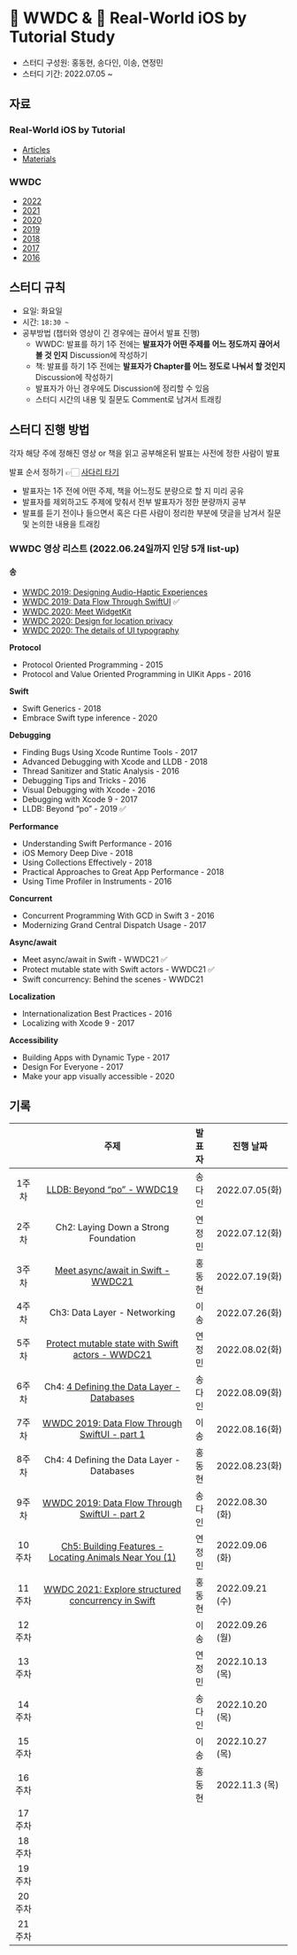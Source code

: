 # 🎥 WWDC & 📗 Real-World iOS by Tutorial Study

- 스터디 구성원: 홍동현, 송다인, 이송, 연정민
- 스터디 기간: 2022.07.05 ~

## 자료

### Real-World iOS by Tutorial
- [Articles](https://www.raywenderlich.com/books/real-world-ios-by-tutorials)
- [Materials](https://github.com/raywenderlich/rwi-materials/tree/editions/1.0)

### WWDC

- [2022](https://developer.apple.com/videos/wwdc2022)
- [2021](https://developer.apple.com/videos/wwdc2021)
- [2020](https://developer.apple.com/videos/wwdc2020)
- [2019](https://developer.apple.com/videos/wwdc2019)
- [2018](https://developer.apple.com/videos/wwdc2018)
- [2017](https://developer.apple.com/videos/wwdc2017)
- [2016](https://developer.apple.com/videos/wwdc2016)

## 스터디 규칙

- 요일: 화요일
- 시간: `18:30 ~ `
- 공부방법 (챕터와 영상이 긴 경우에는 끊어서 발표 진행)
   - WWDC: 발표를 하기 1주 전에는 **발표자가 어떤 주제를 어느 정도까지 끊어서 볼 것 인지** Discussion에 작성하기 
   - 책: 발표를 하기 1주 전에는 **발표자가 Chapter를 어느 정도로 나눠서 할 것인지** Discussion에 작성하기
   - 발표자가 아닌 경우에도 Discussion에 정리할 수 있음
   - 스터디 시간의 내용 및 질문도 Comment로 남겨서 트래킹 

## 스터디 진행 방법

각자 해당 주에 정해진 영상 or 책을 읽고 공부해온뒤 발표는 사전에 정한 사람이 발표 

발표 순서 정하기 👉🏻 [사다리 타기](https://search.naver.com/search.naver?where=nexearch&sm=top_hty&fbm=0&ie=utf8&query=%EC%82%AC%EB%8B%A4%EB%A6%AC+%ED%83%80%EA%B8%B0)
- 발표자는 1주 전에 어떤 주제, 책을 어느정도 분량으로 할 지 미리 공유
- 발표자를 제외하고도 주제에 맞춰서 전부 발표자가 정한 분량까지 공부
- 발표를 듣기 전이나 들으면서 혹은 다른 사람이 정리한 부분에 댓글을 남겨서 질문 및 논의한 내용을 트래킹

### WWDC 영상 리스트 (2022.06.24일까지 인당 5개 list-up)

#### 송
- [WWDC 2019: Designing Audio-Haptic Experiences](https://developer.apple.com/videos/play/wwdc2019/810/)
- [WWDC 2019: Data Flow Through SwiftUI](https://developer.apple.com/videos/play/wwdc2019/226/) ✅
- [WWDC 2020: Meet WidgetKit](https://developer.apple.com/videos/play/wwdc2020/10028)
- [WWDC 2020: Design for location privacy](https://developer.apple.com/videos/play/wwdc2020/10162/)
- [WWDC 2020: The details of UI typography](https://developer.apple.com/videos/play/wwdc2020/10175/)

**Protocol**
- Protocol Oriented Programming - 2015
- Protocol and Value Oriented Programming in UIKit Apps - 2016

**Swift**
- Swift Generics - 2018
- Embrace Swift type inference - 2020

**Debugging**
- Finding Bugs Using Xcode Runtime Tools - 2017
- Advanced Debugging with Xcode and LLDB - 2018
- Thread Sanitizer and Static Analysis - 2016
- Debugging Tips and Tricks - 2016
- Visual Debugging with Xcode - 2016
- Debugging with Xcode 9 - 2017
- LLDB: Beyond “po” - 2019 ✅

**Performance**
- Understanding Swift Performance - 2016
- iOS Memory Deep Dive - 2018
- Using Collections Effectively - 2018
- Practical Approaches to Great App Performance - 2018
- Using Time Profiler in Instruments - 2016

**Concurrent**
- Concurrent Programming With GCD in Swift 3 - 2016
- Modernizing Grand Central Dispatch Usage - 2017

**Async/await**
- Meet async/await in Swift - WWDC21 ✅
- Protect mutable state with Swift actors - WWDC21 ✅
- Swift concurrency: Behind the scenes - WWDC21


**Localization**
- Internationalization Best Practices - 2016
- Localizing with Xcode 9 - 2017

**Accessibility**
- Building Apps with Dynamic Type - 2017
- Design For Everyone - 2017
- Make your app visually accessible - 2020


## 기록

|        | 주제 | 발표자 | 진행 날짜 |
| :----: | :----: | :----: | -------- |
| 1주차  |  [LLDB: Beyond “po” - WWDC19](https://developer.apple.com/videos/play/wwdc2019/429/)    |    송다인    | 2022.07.05(화)  |
| 2주차  |    Ch2: Laying Down a Strong Foundation    |    연정민    |    2022.07.12(화)   |
| 3주차  |    [Meet async/await in Swift - WWDC21](https://developer.apple.com/videos/play/wwdc2021/10132)    |    홍동현    |    2022.07.19(화)   |
| 4주차  |    Ch3: Data Layer - Networking    |    이송    |      2022.07.26(화)     |
| 5주차  |    [Protect mutable state with Swift actors - WWDC21](https://developer.apple.com/videos/play/wwdc2021/10133/)    |    연정민    |     2022.08.02(화)      |
| 6주차  |    Ch4: [4 Defining the Data Layer - Databases](https://github.com/jryoun1/WWDC-BOOK_STUDY/discussions/8)   |    송다인    |     2022.08.09(화)      |
| 7주차  |    [WWDC 2019: Data Flow Through SwiftUI - part 1](https://developer.apple.com/videos/play/wwdc2019/226/)    |    이송    |     2022.08.16(화)      |
| 8주차  |    Ch4: 4 Defining the Data Layer - Databases    |    홍동현    |    2022.08.23(화)       |
| 9주차  |    [WWDC 2019: Data Flow Through SwiftUI - part 2](https://developer.apple.com/videos/play/wwdc2019/226/)    |   송다인     |    2022.08.30 (화)  |
| 10주차 |   [Ch5: Building Features - Locating Animals Near You (1)](https://github.com/jryoun1/WWDC-BOOK_STUDY/discussions/12)     |   연정민     |      2022.09.06 (화)     |
| 11주차 |   [WWDC 2021: Explore structured concurrency in Swift](https://developer.apple.com/videos/play/wwdc2021/10134/)     |   홍동현     |     2022.09.21 (수)      |
| 12주차 |        |   이송     |     2022.09.26 (월)     |
| 13주차 |        |   연정민     |    2022.10.13 (목)       |
| 14주차 |        |   송다인     |   2022.10.20 (목)        |
| 15주차 |        |   이송     |       2022.10.27 (목)    |
| 16주차 |        |   홍동현     |      2022.11.3 (목)     |
| 17주차 |        |        |           |
| 18주차 |        |        |           |
| 19주차 |        |        |           |
| 20주차 |        |        |           |
| 21주차 |        |        |           |
